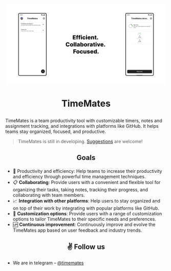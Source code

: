 ![poster](https://github.com/timemates/app/blob/master/docs/images/en/github_poster.png)
# <p align="center">TimeMates</p>
TimeMates is a team productivity tool with customizable timers, notes and assignment tracking, and integrations with platforms like GitHub. It helps teams stay organized, focused, and productive.

> TimeMates is still in developing. [Suggestions](https://github.com/orgs/timemates/discussions) are welcome!

## <p align="center">Goals</p>
- 🚀 Productivity and efficiency: Help teams to increase their productivity and efficiency through powerful time management techniques.
- 📋 **Collaborating**: Provide users with a convenient and flexible tool for organizing their tasks, taking notes, tracking their progress, and collaborating with team members.
- 📈 **Integration with other platforms**: Help users to stay organized and on top of their work by integrating with popular platforms like GitHub.
- 🔧 **Customization options**: Provide users with a range of customization options to tailor TimeMates to their specific needs and preferences.
- 🆙 **Continuous improvement**: Continuously improve and evolve the TimeMates app based on user feedback and industry trends.

## <p align="center">✌️ Follow us</p>
- We are in telegram – [@timemates](https://t.me/timemates)
